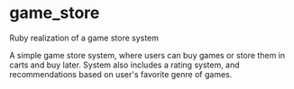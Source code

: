 game_store
==========

Ruby realization of a game store system

A simple game store system, where users can buy games or store them in carts and buy later.
System also includes a rating system, and recommendations based on user's favorite genre of games.
